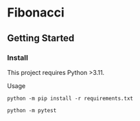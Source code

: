 # Fibonacci

## Getting Started

### Install

This project requires Python >3.11.

Usage

```commandline
python -m pip install -r requirements.txt
```

```commandline
python -m pytest
```
